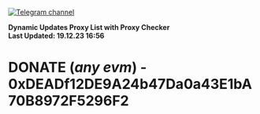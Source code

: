 [![Telegram channel](https://img.shields.io/endpoint?url=https://runkit.io/damiankrawczyk/telegram-badge/branches/master?url=https://t.me/n4z4v0d)](https://t.me/n4z4v0d) 

**Dynamic Updates Proxy List with Proxy Checker**  
**Last Updated: 19.12.23 16:56**

# DONATE (_any evm_) - 0xDEADf12DE9A24b47Da0a43E1bA70B8972F5296F2
